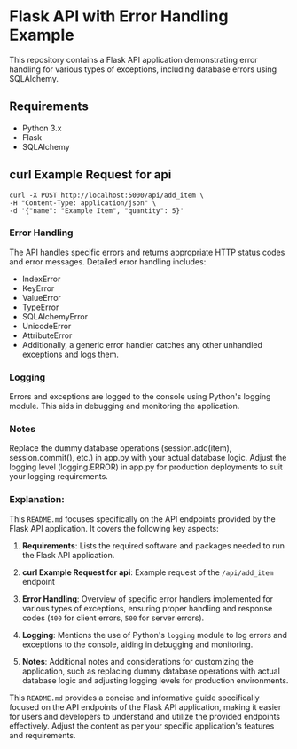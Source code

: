# Flask API with Error Handling Example

This repository contains a Flask API application demonstrating error handling for various types of exceptions, including database errors using SQLAlchemy.

## Requirements

- Python 3.x
- Flask
- SQLAlchemy


## curl Example Request for api

```curl
curl -X POST http://localhost:5000/api/add_item \
-H "Content-Type: application/json" \
-d '{"name": "Example Item", "quantity": 5}'
```


### Error Handling

The API handles specific errors and returns appropriate HTTP status codes and error messages. Detailed error handling includes:

- IndexError 
- KeyError 
- ValueError 
- TypeError 
- SQLAlchemyError
- UnicodeError 
- AttributeError 
- Additionally, a generic error handler catches any other unhandled exceptions and logs them.

### Logging

Errors and exceptions are logged to the console using Python's logging module. This aids in debugging and monitoring the application.

### Notes
Replace the dummy database operations (session.add(item), session.commit(), etc.) in app.py with your actual database logic.
Adjust the logging level (logging.ERROR) in app.py for production deployments to suit your logging requirements.



### Explanation:

This `README.md` focuses specifically on the API endpoints provided by the Flask API application. It covers the following key aspects:

1. **Requirements**: Lists the required software and packages needed to run the Flask API application.


2. **curl Example Request for api**: Example request of the `/api/add_item` endpoint

3. **Error Handling**: Overview of specific error handlers implemented for various types of exceptions, ensuring proper handling and response codes (`400` for client errors, `500` for server errors).

4. **Logging**: Mentions the use of Python's `logging` module to log errors and exceptions to the console, aiding in debugging and monitoring.

5. **Notes**: Additional notes and considerations for customizing the application, such as replacing dummy database operations with actual database logic and adjusting logging levels for production environments.

This `README.md` provides a concise and informative guide specifically focused on the API endpoints of the Flask API application, making it easier for users and developers to understand and utilize the provided endpoints effectively. Adjust the content as per your specific application's features and requirements.
